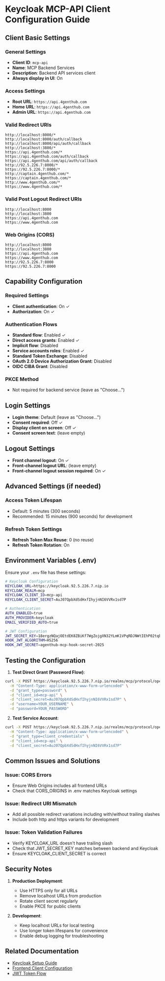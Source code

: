 # Keycloak MCP-API Client Configuration Guide

## Client Basic Settings

### General Settings
- **Client ID**: `mcp-api`
- **Name**: MCP Backend Services
- **Description**: Backend API services client
- **Always display in UI**: On

### Access Settings
- **Root URL**: `https://api.4genthub.com`
- **Home URL**: `https://api.4genthub.com`
- **Admin URL**: `https://api.4genthub.com`

### Valid Redirect URIs
```
http://localhost:8000/*
http://localhost:8000/auth/callback
http://localhost:8000/api/auth/callback
http://localhost:3800/*
https://api.4genthub.com/*
https://api.4genthub.com/auth/callback
https://api.4genthub.com/api/auth/callback
http://92.5.226.7:8000/*
https://92.5.226.7:8000/*
http://captain.4genthub.com/*
https://captain.4genthub.com/*
http://www.4genthub.com/*
https://www.4genthub.com/*
```

### Valid Post Logout Redirect URIs
```
http://localhost:8000
http://localhost:3800
https://api.4genthub.com
https://www.4genthub.com
```

### Web Origins (CORS)
```
http://localhost:8000
http://localhost:3800
https://api.4genthub.com
https://www.4genthub.com
http://92.5.226.7:8000
https://92.5.226.7:8000
```

## Capability Configuration

### Required Settings
- **Client authentication**: On ✓
- **Authorization**: On ✓

### Authentication Flows
- **Standard flow**: Enabled ✓
- **Direct access grants**: Enabled ✓
- **Implicit flow**: Disabled
- **Service accounts roles**: Enabled ✓
- **Standard Token Exchange**: Disabled
- **OAuth 2.0 Device Authorization Grant**: Disabled
- **OIDC CIBA Grant**: Disabled

### PKCE Method
- Not required for backend service (leave as "Choose...")

## Login Settings
- **Login theme**: Default (leave as "Choose...")
- **Consent required**: Off ✓
- **Display client on screen**: Off ✓
- **Consent screen text**: (leave empty)

## Logout Settings
- **Front channel logout**: On ✓
- **Front-channel logout URL**: (leave empty)
- **Front-channel logout session required**: On ✓

## Advanced Settings (if needed)

### Access Token Lifespan
- Default: 5 minutes (300 seconds)
- Recommended: 15 minutes (900 seconds) for development

### Refresh Token Settings
- **Refresh Token Max Reuse**: 0 (no reuse)
- **Refresh Token Rotation**: On

## Environment Variables (.env)

Ensure your `.env` file has these settings:

```bash
# Keycloak Configuration
KEYCLOAK_URL=https://keycloak.92.5.226.7.nip.io
KEYCLOAK_REALM=mcp
KEYCLOAK_CLIENT_ID=mcp-api
KEYCLOAK_CLIENT_SECRET=AuJ07QpbXdSdHxfIhyjnNI6VVRx1sd7P

# Authentication
AUTH_ENABLED=true
AUTH_PROVIDER=keycloak
EMAIL_VERIFIED_AUTO=true

# JWT Configuration
JWT_SECRET_KEY=18ergzNQajOEtdEK8ZBiKf7WgZojgXN32YLmK1VPqRDJNWtIEhP02tqbj016p999
HOOK_JWT_ALGORITHM=HS256
HOOK_JWT_SECRET=agenthub-mcp-hook-secret-2025
```

## Testing the Configuration

1. **Test Direct Grant (Password Flow)**:
```bash
curl -X POST https://keycloak.92.5.226.7.nip.io/realms/mcp/protocol/openid-connect/token \
  -H "Content-Type: application/x-www-form-urlencoded" \
  -d "grant_type=password" \
  -d "client_id=mcp-api" \
  -d "client_secret=AuJ07QpbXdSdHxfIhyjnNI6VVRx1sd7P" \
  -d "username=YOUR_USERNAME" \
  -d "password=YOUR_PASSWORD"
```

2. **Test Service Account**:
```bash
curl -X POST https://keycloak.92.5.226.7.nip.io/realms/mcp/protocol/openid-connect/token \
  -H "Content-Type: application/x-www-form-urlencoded" \
  -d "grant_type=client_credentials" \
  -d "client_id=mcp-api" \
  -d "client_secret=AuJ07QpbXdSdHxfIhyjnNI6VVRx1sd7P"
```

## Common Issues and Solutions

### Issue: CORS Errors
- Ensure Web Origins includes all frontend URLs
- Check that CORS_ORIGINS in .env matches Keycloak settings

### Issue: Redirect URI Mismatch
- Add all possible redirect variations including with/without trailing slashes
- Include both http and https variants for development

### Issue: Token Validation Failures
- Verify KEYCLOAK_URL doesn't have trailing slash
- Check that JWT_SECRET_KEY matches between backend and Keycloak
- Ensure KEYCLOAK_CLIENT_SECRET is correct

## Security Notes

1. **Production Deployment**:
   - Use HTTPS only for all URLs
   - Remove localhost URLs from production
   - Rotate client secret regularly
   - Enable PKCE for public clients

2. **Development**:
   - Keep localhost URLs for local testing
   - Use longer token lifespans for convenience
   - Enable debug logging for troubleshooting

## Related Documentation
- [Keycloak Setup Guide](./keycloak-setup-guide.md)
- [Frontend Client Configuration](./keycloak-mcp-webapp-client-config.md)
- [JWT Token Flow](./jwt-token-flow.md)